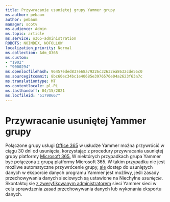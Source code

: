 ```yaml
---
title: Przywracanie usuniętej grupy Yammer grupy
ms.author: pebaum
author: pebaum
manager: scotv
ms.audience: Admin
ms.topic: article
ms.service: o365-administration
ROBOTS: NOINDEX, NOFOLLOW
localization_priority: Normal
ms.collection: Adm_O365
ms.custom:
- "1902"
- "9000294"
ms.openlocfilehash: 96457eded837e68a79226c32632ea8632cde56c0
ms.sourcegitcommit: 8bc60ec34bc1e40685e3976576e04a2623f63a7c
ms.translationtype: MT
ms.contentlocale: pl-PL
ms.lasthandoff: 04/15/2021
ms.locfileid: "51798667"
---
```

# <a name="restore-a-deleted-yammer-group"></a>Przywracanie usuniętej Yammer grupy

Połączone grupy usługi [Office 365](https://docs.microsoft.com/yammer/manage-yammer-groups/yammer-and-office-365-groups) w usłudze Yammer można przywrócić w ciągu 30 dni od usunięcia, korzystając z procedury przywracania usuniętej grupy platformy [Microsoft 365.](https://docs.microsoft.com/microsoft-365/admin/create-groups/restore-deleted-group)
W niektórych przypadkach grupa Yammer być połączona z grupą platformy Microsoft 365. W takim przypadku nie jest możliwe automatyczne przywrócenie grupy, [ale](https://docs.microsoft.com/yammer/manage-security-and-compliance/export-yammer-enterprise-data) dostęp do usuniętych danych w eksporcie danych [](https://docs.microsoft.com/yammer/manage-security-and-compliance/manage-data-compliance) programu Yammer jest możliwy, jeśli zasady przechowywania danych sieciowych są ustawione na Niechyłne *usunięcie.* Skontaktuj się [z zweryfikowanym administratorem](https://docs.microsoft.com/yammer/manage-yammer-users/manage-yammer-admins) sieci Yammer sieci w celu sprawdzenia zasad przechowywania danych lub wykonania eksportu danych.
